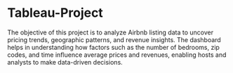 # Tableau-Project
The objective of this project is to analyze Airbnb listing data to uncover pricing trends, geographic patterns, and revenue insights. The dashboard helps in understanding how factors such as the number of bedrooms, zip codes, and time influence average prices and revenues, enabling hosts and analysts to make data-driven decisions.
